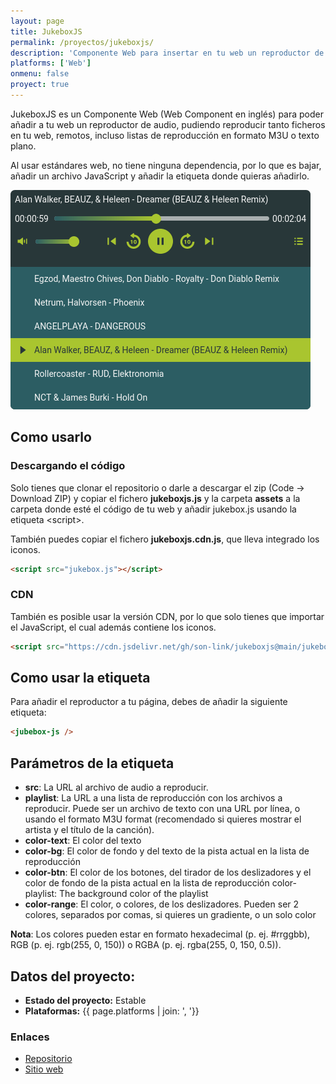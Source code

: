 ```yaml
---
layout: page
title: JukeboxJS
permalink: /proyectos/jukeboxjs/
description: 'Componente Web para insertar en tu web un reproductor de audio'
platforms: ['Web']
onmenu: false
proyect: true
---
```

JukeboxJS es un Componente Web (Web Component en inglés) para poder añadir a tu web un reproductor de audio, pudiendo reproducir tanto ficheros en tu web, remotos, incluso listas de reproducción en formato M3U o texto plano.

Al usar estándares web, no tiene ninguna dependencia, por lo que es bajar, añadir un archivo JavaScript y añadir la etiqueta donde quieras añadirlo.

![Captura de JukeboxJS](/img/proyectos/jukeboxjs.png)

## Como usarlo

### Descargando el código

Solo tienes que clonar el repositorio o darle a descargar el zip (Code -> Download ZIP) y copiar el fichero **jukeboxjs.js** y la carpeta **assets** a la carpeta donde esté el código de tu web y añadir jukebox.js usando la etiqueta &lt;script>.

También puedes copiar el fichero **jukeboxjs.cdn.js**, que lleva integrado los iconos.

```html
<script src="jukebox.js"></script>
```

### CDN

También es posible usar la versión CDN, por lo que solo tienes que importar el JavaScript, el cual además contiene los iconos.

```html
<script src="https://cdn.jsdelivr.net/gh/son-link/jukeboxjs@main/jukeboxjs.cdn.js"></script>
```

## Como usar la etiqueta

Para añadir el reproductor a tu página, debes de añadir la siguiente etiqueta:

```html
<jubebox-js />
```

## Parámetros de la etiqueta

* **src**: La URL al archivo de audio a reproducir.
* **playlist**: La URL a una lista de reproducción con los archivos a reproducir. Puede ser un archivo de texto con una URL por línea, o usando el formato M3U format (recomendado si quieres mostrar el artista y el título de la canción).
* **color-text**: El color del texto
* **color-bg**: El color de fondo y del texto de la pista actual en la lista de reproducción
* **color-btn**: El color de los botones, del tirador de los deslizadores y el color de fondo de la pista actual en la lista de reproducción
color-playlist: The background color of the playlist
* **color-range**: El color, o colores, de los deslizadores. Pueden ser 2 colores, separados por comas, si quieres un gradiente, o un solo color

**Nota**: Los colores pueden estar en formato hexadecimal (p. ej. #rrggbb), RGB (p. ej. rgb(255, 0, 150)) o RGBA (p. ej. rgba(255, 0, 150, 0.5)).

## Datos del proyecto:

* **Estado del proyecto:** Estable
* **Plataformas:** {{ page.platforms | join: ', '}}

### Enlaces

* [Repositorio](https://github.com/son-link/jukeboxjs)
* [Sitio web](https://son-link.github.io/jukeboxjs)
